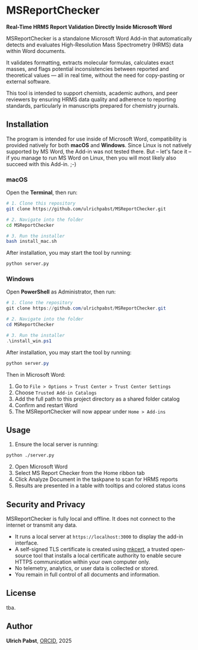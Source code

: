# MSReportChecker

**Real-Time HRMS Report Validation Directly Inside Microsoft Word**

MSReportChecker is a standalone Microsoft Word Add-in that automatically detects and evaluates High-Resolution Mass Spectrometry (HRMS) data within Word documents.

It validates formatting, extracts molecular formulas, calculates exact masses, and flags potential inconsistencies between reported and theoretical values — all in real time, without the need for copy-pasting or external software.

This tool is intended to support chemists, academic authors, and peer reviewers by ensuring HRMS data quality and adherence to reporting standards, particularly in manuscripts prepared for chemistry journals.


## Installation

The program is intended for use inside of Microsoft Word, compatibility is provided natively for both **macOS** and **Windows**. Since Linux is not natively supported by MS Word, the Add-in was not tested there. But – let's face it – if you manage to run MS Word on Linux, then you will most likely also succeed with this Add-in. ;-)


### macOS

Open the **Terminal**, then run:

```bash
# 1. Clone this repository
git clone https://github.com/ulrichpabst/MSReportChecker.git

# 2. Navigate into the folder
cd MSReportChecker

# 3. Run the installer
bash install_mac.sh
```
After installation, you may start the tool by running:
```bash
python server.py
```

### Windows

Open **PowerShell** as Administrator, then run:

```powershell
# 1. Clone the repository
git clone https://github.com/ulrichpabst/MSReportChecker.git

# 2. Navigate into the folder
cd MSReportChecker

# 3. Run the installer
.\install_win.ps1
```
After installation, you may start the tool by running:
```powershell
python server.py
```

Then in Microsoft Word:
1.	Go to `File > Options > Trust Center > Trust Center Settings`
2.	Choose `Trusted Add-in Catalogs`
3.	Add the full path to this project directory as a shared folder catalog
4.	Confirm and restart Word
5.	The MSReportChecker will now appear under `Home > Add-ins`


## Usage

1.  Ensure the local server is running:
```bash
python ./server.py
```
2.	Open Microsoft Word
3.	Select MS Report Checker from the Home ribbon tab
4.	Click Analyze Document in the taskpane to scan for HRMS reports
5.	Results are presented in a table with tooltips and colored status icons

## Security and Privacy

MSReportChecker is fully local and offline. It does not connect to the internet or transmit any data.
-	It runs a local server at `https://localhost:3000` to display the add-in interface.
-	A self-signed TLS certificate is created using [mkcert](https://github.com/FiloSottile/mkcert), a trusted open-source tool that installs a local certificate authority to enable secure HTTPS communication within your own computer only.
-	No telemetry, analytics, or user data is collected or stored.
-	You remain in full control of all documents and information.

## License

tba.

## Author

**Ulrich Pabst**, [ORCID](https://orcid.org/0009-0007-0529-0720), 2025
